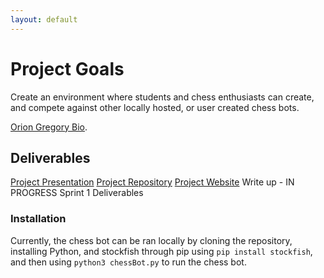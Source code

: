 ```yaml
---
layout: default
---
```


# Project Goals

Create an environment where students and chess enthusiasts can create, and compete against other locally hosted, or user created chess bots. 

[Orion Gregory Bio](./bios.md).


## Deliverables

[Project Presentation](./initialPresentation.pptx)
[Project Repository](https://github.com/OrionGregory/ChessEngineComparator)
[Project Website](https://oriongregory.github.io/ChessEngineComparator/)
Write up - IN PROGRESS
Sprint 1 Deliverables


### Installation
Currently, the chess bot can be ran locally by cloning the repository, installing Python, and stockfish through pip using `pip install stockfish`, and then using `python3 chessBot.py` to run the chess bot. 
